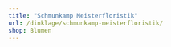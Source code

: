 ```yaml
---
title: "Schmunkamp Meisterfloristik"
url: /dinklage/schmunkamp-meisterfloristik/
shop: Blumen
---
```

